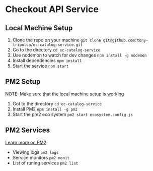 # Checkout API Service

## Local Machine Setup

1. Clone the repo on your machine ```git clone git@github.com:tony-tripulca/ec-catalog-service.git```
2. Go to the directory ```cd ec-catalog-service```
3. Use nodemon to watch for dev changes ```npm install -g nodemon```
4. Install dependencies ```npm install```
5. Start the service ```npm start```

## PM2 Setup

NOTE: Make sure that the local machine setup is working

1. Got to the directory ```cd ec-catalog-service```
2. Install PM2 ```npm install -g pm2```
3. Start the pm2 eco system ```pm2 start ecosystem.config.js```

## PM2 Services

[Learn more on PM2](https://pm2.keymetrics.io/docs/usage/quick-start)

* Viewing logs ```pm2 logs```
* Service monitors ```pm2 monit```
* List of runing services ```pm2 list```